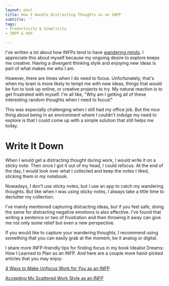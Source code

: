 ```yaml
---
layout: post
title: How I Handle Distracting Thoughts as an INFP
subtitle: ''
tags:
- Productivity & Simplicity
- INFP & HSP

---
```

I've written a lot about how INFPs tend to have [wandering minds](https://arcadiapage.com/2020-11-19-4-ways-to-make-unfocus-work-for-you-as-an-infp/). I appreciate this about myself because my ongoing desire to explore keeps me creative. Having a divergent thinking style and enjoying new ideas is part of what makes me who I am.

However, there are times when I do need to focus. Unfortunately, that's when my brain is more likely to tempt me with new ideas, things that would be fun to look up online, or creative projects to try. My natural reaction is to get frustrated with myself. I'm all like, "Why am I getting all of these interesting random thoughts when I need to focus!"

This was especially challenging when I still had my office job. But the nice thing about being in an environment where I couldn't indulge my need to explore is that I could come up with a simple solution that still helps me today.

# Write It Down

When I would get a distracting thought during work, I would write it on a sticky note. Then once I got it out of my head, I could refocus. At the end of the day, I would look over what I collected and keep the notes I liked, sticking them in my notebook.

Nowadays, I don't use sticky notes, but I use an app to catch my wandering thoughts. But like when I was using sticky notes, I always take a little time to declutter my collection.

I've mainly mentioned capturing distracting ideas, but if you feel safe, doing the same for distracting negative emotions is also effective. I've found that writing a sentence or two of frustration and then throwing it away can give me not only some relief but even a new perspective.

If you would like to capture your wandering thoughts, I recommend using something that you can easily grab at the moment, be it analog or digital.

I share more INFP-friendly tips for finding focus in my book Idealist Dreams: How I Learned to Plan as an INFP.  And here are a couple more hand-picked articles that you may enjoy: 

[4 Ways to Make Unfocus Work for You as an INFP](https://arcadiapage.com/2020-11-19-4-ways-to-make-unfocus-work-for-you-as-an-infp/)

[Accepting My Scattered Work Style as an INFP](https://arcadiapage.com/2018/09/accepting-my-scattered-work-style-as.html)